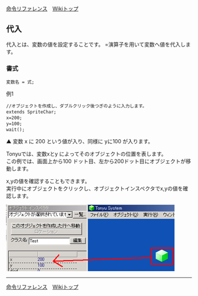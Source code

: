 
[命令リファレンス](./reference.md)&emsp;[Wikiトップ](./)

<title>命令リファレンス - 代入</title>

## 代入

代入とは、変数の値を設定することです。 =演算子を用いて変数へ値を代入します。

### 書式
```
変数名 = 式;
```

例1

```
//オブジェクトを作成し、ダブルクリック後つぎのように入力します。 
extends SpriteChar;
x=200;
y=100;
wait();
```

▲ 変数 x に 200 という値が入り、同様に yに100 が入ります。

Tonyuでは、変数xとy によってそのオブジェクトの位置を表します。  
この例では、画面上から100 ドット目、左から200ドット目にオブジェクトが移動します。

x,yの値を確認することもできます。  
実行中にオブジェクトをクリックし、オブジェクトインスペクタでx,yの値を確認します。

![chk-xy.png](./img/chk-xy.png)

***

[命令リファレンス](./reference.md)&emsp;[Wikiトップ](./)


